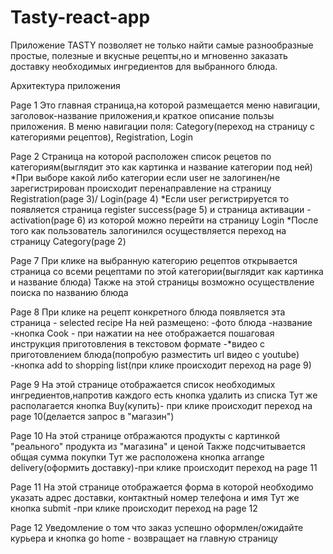 # Tasty-react-app

Приложение TASTY позволяет не только найти самые разнообразные простые, полезные и вкусные рецепты,но и мгновенно заказать доставку необходимых ингредиентов для выбранного блюда.

Архитектура приложения

Page 1
Это главная страница,на которой размещается меню навигации, заголовок-название приложения,и краткое описание пользы приложения.
В меню навигации поля: Category(переход на страницу с категориями рецептов), Registration, Login

Page 2
Страница на которой расположен список рецетов по категориям(выглядит это как картинка и название категории под ней)
*При выборе какой либо категории если user не залогинен/не зарегистрирован происходит перенаправление на страницу Registration(page 3)/ Login(page 4)
*Если user регистрируется то появляется страница register success(page 5) и страница активации - activation(page 6) из которой можно перейти на страницу Login
\*После того как пользователь залогинился осуществляется переход на страницу Category(page 2)

Page 7
При клике на выбранную категорию рецептов открывается страница со всеми рецептами по этой категории(выглядит как картинка и название блюда)
Также на этой страницы возможно осуществление поиска по названию блюда

Page 8
При клике на рецепт конкретного блюда появляется эта страница - selected recipe
На ней размещено:
-фото блюда
-название
-кнопка Cook - при нажатии на нее отображается пошаговая инструкция приготовления в текстовом формате
-\*видео с приготовлением блюда(попробую разместить url видео с youtube)
-кнопка add to shopping list(при клике происходит переход на page 9)

Page 9
На этой странице отображается список необходимых ингредиентов,напротив каждого есть кнопка удалить из списка
Тут же располагается кнопка Buy(купить)- при клике происходит переход на page 10(делается запрос в "магазин")

Page 10
На этой странице отбражаются продукты с картинкой "реального" продукта из "магазина" и ценой
Также подсчитывается общая сумма покупки
Тут же расположена кнопка arrange delivery(оформить доставку)-при клике происходит переход на page 11

Page 11
На этой странице отображается форма в которой необходимо указать адрес доставки, контактный номер телефона и имя
Тут же кнопка submit -при клике происходит переход на page 12

Page 12
Уведомление о том что заказ успешно оформлен/ожидайте курьера и кнопка go home - возвращает на главную страницу
